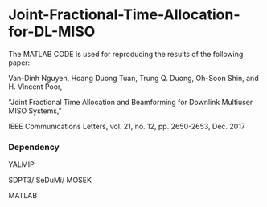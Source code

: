 # Joint-Fractional-Time-Allocation-for-DL-MISO

The MATLAB CODE is used for reproducing the results of the following paper: 

Van-Dinh Nguyen, Hoang Duong Tuan, Trung Q. Duong, Oh-Soon Shin, and H. Vincent Poor, 

"Joint Fractional Time Allocation and Beamforming for Downlink Multiuser MISO Systems," 

IEEE Communications Letters, vol. 21, no. 12, pp. 2650-2653, Dec. 2017


### Dependency

YALMIP

SDPT3/ SeDuMi/ MOSEK

MATLAB
